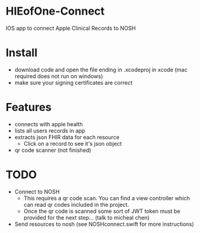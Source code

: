 # HIEofOne-Connect
IOS app to connect Apple Clinical Records to NOSH

# Install
- download code and open the file ending in .xcodeproj in xcode (mac required does not run on windows)
- make sure your signing certificates are correct

# Features
- connects with apple health
- lists all users records in app
- extracts json FHIR data for each resource
  - Click on a record to see it's json object
- qr code scanner (not finished)

# TODO
- Connect to NOSH
  - This requires a qr code scan. You can find a view controller which can read qr codes included in the project.
  - Once the qr code is scanned some sort of JWT token must be provided for the next step... (talk to micheal chen)
- Send resources to nosh (see NOSHconnect.swift for more instructions)
